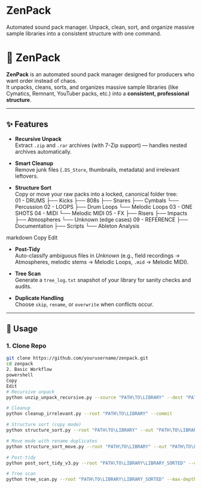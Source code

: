 # ZenPack
Automated sound pack manager. Unpack, clean, sort, and organize massive sample libraries into a consistent structure with one command.

# 🎵 ZenPack

**ZenPack** is an automated sound pack manager designed for producers who want order instead of chaos.  
It unpacks, cleans, sorts, and organizes massive sample libraries (like Cymatics, Remnant, YouTuber packs, etc.) into a **consistent, professional structure**.

---

## ✨ Features

- **Recursive Unpack**  
  Extract `.zip` and `.rar` archives (with 7-Zip support) — handles nested archives automatically.

- **Smart Cleanup**  
  Remove junk files (`.DS_Store`, thumbnails, metadata) and irrelevant leftovers.

- **Structure Sort**  
  Copy or move your raw packs into a locked, canonical folder tree:  
01 - DRUMS
├── Kicks
├── 808s
├── Snares
├── Cymbals
└── Percussion
02 - LOOPS
├── Drum Loops
└── Melodic Loops
03 - ONE SHOTS
04 - MIDI
└── Melodic MIDI
05 - FX
├── Risers
├── Impacts
├── Atmospheres
└── Unknown (edge cases)
09 - REFERENCE
├── Documentation
├── Scripts
└── Ableton Analysis

markdown
Copy
Edit

- **Post-Tidy**  
Auto-classify ambiguous files in *Unknown* (e.g., field recordings → Atmospheres, melodic stems → Melodic Loops, `.mid` → Melodic MIDI).

- **Tree Scan**  
Generate a `tree_log.txt` snapshot of your library for sanity checks and audits.

- **Duplicate Handling**  
Choose `skip`, `rename`, or `overwrite` when conflicts occur.

---

## 🚀 Usage

### 1. Clone Repo
```bash
git clone https://github.com/yourusername/zenpack.git
cd zenpack
2. Basic Workflow
powershell
Copy
Edit
# Recursive unpack
python unzip_unpack_recursive.py --source "PATH\TO\LIBRARY" --dest "PATH\TO\LIBRARY"

# Cleanup
python cleanup_irrelevant.py --root "PATH\TO\LIBRARY" --commit

# Structure sort (copy mode)
python structure_sort.py --root "PATH\TO\LIBRARY" --out "PATH\TO\LIBRARY\LIBRARY_SORTED"

# Move mode with rename duplicates
python structure_sort_move.py --root "PATH\TO\LIBRARY" --out "PATH\TO\LIBRARY\LIBRARY_SORTED" --on-duplicate rename

# Post-tidy
python post_sort_tidy_v3.py --root "PATH\TO\LIBRARY\LIBRARY_SORTED" --commit

# Tree scan
python tree_scan.py --root "PATH\TO\LIBRARY\LIBRARY_SORTED" --max-depth -1
